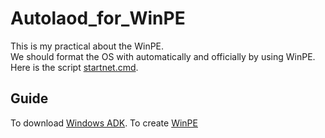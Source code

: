 # Autolaod_for_WinPE

This is my practical about the WinPE.<br>
We should format the OS with automatically and officially by using WinPE.<br>
Here is the script [startnet.cmd](https://github.com/yutsunoki/Autolaod_for_WinPE/edit/main/src/startnet.cmd).<br>

## Guide
To download [Windows ADK](https://learn.microsoft.com/en-us/windows-hardware/get-started/adk-install).
To create [WinPE](https://learn.microsoft.com/en-us/windows-hardware/manufacture/desktop/winpe-create-usb-bootable-drive?view=windows-11)
